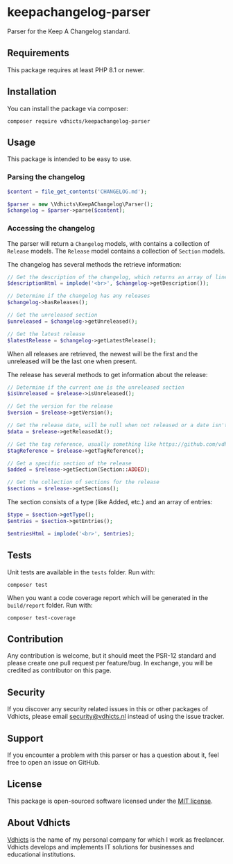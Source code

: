 # keepachangelog-parser

Parser for the Keep A Changelog standard.

## Requirements

This package requires at least PHP 8.1 or newer.

## Installation

You can install the package via composer:

`composer require vdhicts/keepachangelog-parser`

## Usage

This package is intended to be easy to use. 

### Parsing the changelog

```php
$content = file_get_contents('CHANGELOG.md');

$parser = new \Vdhicts\KeepAChangelog\Parser();
$changelog = $parser->parse($content);
```

### Accessing the changelog

The parser will return a `Changelog` models, with contains a collection of `Release` models. The `Release` model 
contains a collection of `Section` models.

The changelog has several methods the retrieve information:

```php
// Get the description of the changelog, which returns an array of lines
$descriptionHtml = implode('<br>', $changelog->getDescription());

// Determine if the changelog has any releases
$changelog->hasReleases();

// Get the unreleased section
$unreleased = $changelog->getUnreleased();

// Get the latest release
$latestRelease = $changelog->getLatestRelease();
```

When all releases are retrieved, the newest will be the first and the unreleased will be the last one when present.

The release has several methods to get information about the release:

```php
// Determine if the current one is the unreleased section
$isUnreleased = $release->isUnreleased();

// Get the version for the release
$version = $release->getVersion();

// Get the release date, will be null when not released or a date isn't provided
$data = $release->getReleasedAt();

// Get the tag reference, usually something like https://github.com/vdhicts/keepachangelog-parser/compare/v0.0.1...v1.0.0
$tagReference = $release->getTagReference();

// Get a specific section of the release
$added = $release->getSection(Section::ADDED);

// Get the collection of sections for the release
$sections = $release->getSections();
```

The section consists of a type (like Added, etc.) and an array of entries:

```php
$type = $section->getType();
$entries = $section->getEntries();

$entriesHtml = implode('<br>', $entries);
```

## Tests

Unit tests are available in the `tests` folder. Run with:

`composer test`

When you want a code coverage report which will be generated in the `build/report` folder. Run with:

`composer test-coverage`

## Contribution

Any contribution is welcome, but it should meet the PSR-12 standard and please create one pull request per feature/bug.
In exchange, you will be credited as contributor on this page.

## Security

If you discover any security related issues in this or other packages of Vdhicts, please email security@vdhicts.nl 
instead of using the issue tracker.

## Support

If you encounter a problem with this parser or has a question about it, feel free to open an issue on GitHub.

## License

This package is open-sourced software licensed under the [MIT license](http://opensource.org/licenses/MIT).

## About Vdhicts

[Vdhicts](https://www.vdhicts.nl) is the name of my personal company for which I work as freelancer. Vdhicts develops
and implements IT solutions for businesses and educational institutions.

